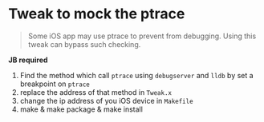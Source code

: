 # Tweak to mock the ptrace
> Some iOS app may use ptrace to prevent from debugging. Using this tweak can bypass such checking.
> 
**JB required**

1. Find the method which call `ptrace` using `debugserver` and `lldb` by set a breakpoint on `ptrace`
2. replace the address of that method in `Tweak.x`
3. change the ip address of you iOS device in `Makefile`
4. make & make package & make install

